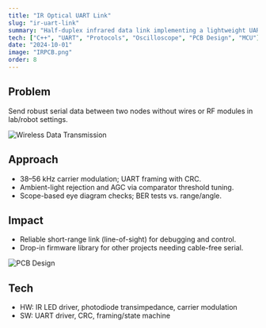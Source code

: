 ```yaml
---
title: "IR Optical UART Link"
slug: "ir-uart-link"
summary: "Half-duplex infrared data link implementing a lightweight UART-framed protocol over IR LED/photodiode."
tech: ["C++", "UART", "Protocols", "Oscilloscope", "PCB Design", "MCU"]
date: "2024-10-01"
image: "IRPCB.png"
order: 8
---
```

## Problem
Send robust serial data between two nodes without wires or RF modules in lab/robot settings.

![Wireless Data Transmission](/IRTransmission.jpg)

## Approach
- 38–56 kHz carrier modulation; UART framing with CRC.
- Ambient-light rejection and AGC via comparator threshold tuning.
- Scope-based eye diagram checks; BER tests vs. range/angle.

## Impact
- Reliable short-range link (line-of-sight) for debugging and control.
- Drop-in firmware library for other projects needing cable-free serial.

![PCB Design](/IRPCB.png)

## Tech
- HW: IR LED driver, photodiode transimpedance, carrier modulation
- SW: UART driver, CRC, framing/state machine